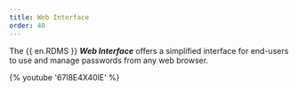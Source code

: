```yaml
---
title: Web Interface
order: 40
---
```

The {{ en.RDMS }} ***Web Interface*** offers a simplified interface for end-users to use and manage passwords from any web browser.  

{% youtube '67l8E4X40lE' %}  